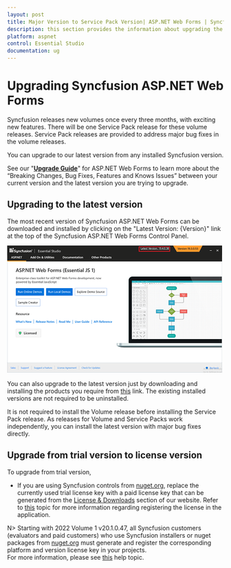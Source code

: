 ```yaml
---
layout: post
title: Major Version to Service Pack Version| ASP.NET Web Forms | Syncfusion
description: this section provides the information about upgrading the ASP.NET Web Forms projects from major version to service pack version
platform: aspnet
control: Essential Studio
documentation: ug
---
```


# Upgrading Syncfusion ASP.NET Web Forms

Syncfusion releases new volumes once every three months, with exciting new features. There will be one Service Pack release for these volume releases. Service Pack releases are provided to address major bug fixes in the volume releases.

You can upgrade to our latest version from any installed Syncfusion version.

See our "[**Upgrade Guide**](https://www.syncfusion.com/jquery/aspnet-web-forms-ui-controls)" for ASP.NET Web Forms to learn more about the “Breaking Changes, Bug Fixes, Features and Knows Issues” between your current version and the latest version you are trying to upgrade.


## Upgrading to the latest version

The most recent version of Syncfusion ASP.NET Web Forms can be downloaded and installed by clicking on the "Latest Version: {Version}" link at the top of the Syncfusion ASP.NET Web Forms Control Panel.

![Control Panel](Upgrade-images/upgrade-control-panel.png)

You can also upgrade to the latest version just by downloading and installing the products you require from [this](https://www.syncfusion.com/downloads/latest-version) link. The existing installed versions are not required to be uninstalled. 


It is not required to install the Volume release before installing the Service Pack release. As releases for Volume and Service Packs work independently, you can install the latest version with major bug fixes directly.


## Upgrade from trial version to license version

To upgrade from trial version,

* If you are using Syncfusion controls from [nuget.org](https://www.nuget.org/packages?q=syncfusion), replace the currently used trial license key with a paid license key that can be generated from the [License & Downloads](https://www.syncfusion.com/account/downloads) section of our website. Refer to [this](https://help.syncfusion.com/aspnet/licensing/registering-license-keys) topic for more information regarding registering the license in the application.

N> Starting with 2022 Volume 1 v20.1.0.47, all Syncfusion customers (evaluators and paid customers) who use Syncfusion installers or nuget packages from [nuget.org](https://www.nuget.org/packages?q=Syncfusion) must generate and register the corresponding platform and version license key in your projects.<br>
For more information, please see [this](https://help.syncfusion.com/aspnet/licensing/licensing) help topic.

